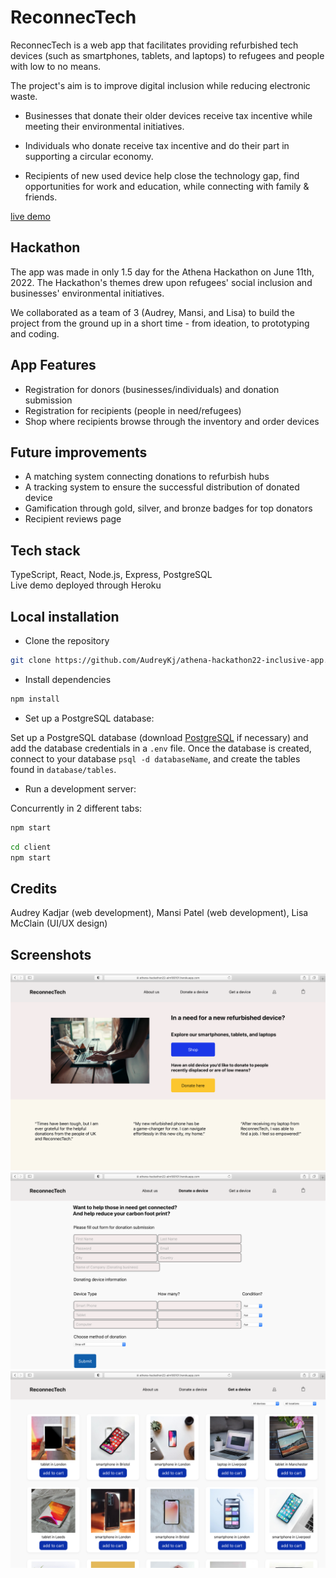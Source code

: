 # ReconnecTech

ReconnecTech is a web app that facilitates providing refurbished tech devices (such as smartphones, tablets, and laptops) to refugees and people with low to no means. 

The project's aim is to improve digital inclusion while reducing electronic waste.

- Businesses that donate their older devices receive tax incentive while meeting their environmental initiatives.


- Individuals who donate receive tax incentive and do their part in supporting a circular economy.


- Recipients of new used device help close the technology gap, find opportunities for work and education, while connecting with family & friends.

[live demo](https://athena-hackathon22-alm100101.herokuapp.com/)

## Hackathon 

The app was made in only 1.5 day for the Athena Hackathon on June 11th, 2022. The Hackathon's themes drew upon refugees' social inclusion and businesses' environmental initiatives. 

We collaborated as a team of 3 (Audrey, Mansi, and Lisa) to build the project from the ground up in a short time - from ideation, to prototyping and coding.

## App Features
- Registration for donors (businesses/individuals) and donation submission
- Registration for recipients (people in need/refugees)
- Shop where recipients browse through the inventory and order devices 

## Future improvements
- A matching system connecting donations to refurbish hubs
- A tracking system to ensure the successful distribution of donated device
- Gamification through gold, silver, and bronze badges for top donators
- Recipient reviews page

## Tech stack
TypeScript, React, Node.js, Express, PostgreSQL <br />
Live demo deployed through Heroku

## Local installation 

- Clone the repository 
```bash
git clone https://github.com/AudreyKj/athena-hackathon22-inclusive-app.git
```

- Install dependencies 
```bash
npm install
```

- Set up a PostgreSQL database:

Set up a PostgreSQL database (download [PostgreSQL](https://www.postgresql.org/download/) if necessary) and add the database credentials in a `.env` file. Once the database is created, connect to your database `psql -d databaseName`, and create the tables found in `database/tables`.

- Run a development server:

Concurrently in 2 different tabs:
```bash
npm start
```

```bash
cd client 
npm start
```

## Credits
Audrey Kadjar (web development), Mansi Patel (web development), Lisa McClain (UI/UX design)

## Screenshots 

![homepage](homepage.png)
![donations page](donations.png)
![recipients page](recipients.png)
